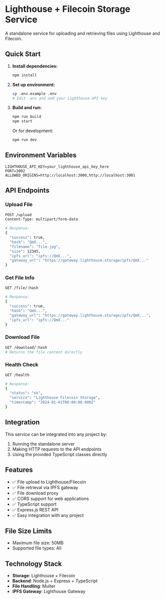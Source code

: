 # Lighthouse + Filecoin Storage Service

A standalone service for uploading and retrieving files using Lighthouse and Filecoin.

## Quick Start

1. **Install dependencies:**
   ```bash
   npm install
   ```

2. **Set up environment:**
   ```bash
   cp .env.example .env
   # Edit .env and add your Lighthouse API key
   ```

3. **Build and run:**
   ```bash
   npm run build
   npm start
   ```

   Or for development:
   ```bash
   npm run dev
   ```

## Environment Variables

```env
LIGHTHOUSE_API_KEY=your_lighthouse_api_key_here
PORT=3002
ALLOWED_ORIGINS=http://localhost:3000,http://localhost:3001
```

## API Endpoints

### Upload File
```bash
POST /upload
Content-Type: multipart/form-data

# Response:
{
  "success": true,
  "hash": "QmX...",
  "filename": "file.jpg",
  "size": 12345,
  "ipfs_url": "ipfs://QmX...",
  "gateway_url": "https://gateway.lighthouse.storage/ipfs/QmX..."
}
```

### Get File Info
```bash
GET /file/:hash

# Response:
{
  "success": true,
  "hash": "QmX...",
  "gateway_url": "https://gateway.lighthouse.storage/ipfs/QmX...",
  "ipfs_url": "ipfs://QmX..."
}
```

### Download File
```bash
GET /download/:hash
# Returns the file content directly
```

### Health Check
```bash
GET /health

# Response:
{
  "status": "ok",
  "service": "Lighthouse Filecoin Storage",
  "timestamp": "2024-01-01T00:00:00.000Z"
}
```

## Integration

This service can be integrated into any project by:

1. Running the standalone server
2. Making HTTP requests to the API endpoints
3. Using the provided TypeScript classes directly

## Features

- ✅ File upload to Lighthouse/Filecoin
- ✅ File retrieval via IPFS gateway
- ✅ File download proxy
- ✅ CORS support for web applications
- ✅ TypeScript support
- ✅ Express.js REST API
- ✅ Easy integration with any project

## File Size Limits

- Maximum file size: 50MB
- Supported file types: All

## Technology Stack

- **Storage**: Lighthouse + Filecoin
- **Backend**: Node.js + Express + TypeScript
- **File Handling**: Multer
- **IPFS Gateway**: Lighthouse Gateway